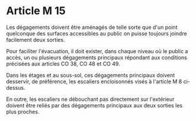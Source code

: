 # Article M 15

Les dégagements doivent être aménagés de telle sorte que d'un point quelconque des surfaces accessibles au public on puisse toujours joindre facilement deux sorties.

Pour faciliter l'évacuation, il doit exister, dans chaque niveau où le public a accès, un ou plusieurs dégagements principaux répondant aux conditions précisées aux articles CO 38, CO 48 et CO 49.

Dans les étages et au sous-sol, ces dégagements principaux doivent desservir, de préférence, les escaliers encloisonnés visés à l'article M 8 ci-dessus.

En outre, les escaliers ne débouchant pas directement sur l'extérieur doivent être reliés par des dégagements principaux aux deux sorties les plus proches.
